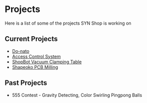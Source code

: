 # Projects

Here is a list of some of the projects SYN Shop is working on

## Current Projects

* [Do-nato](./Do-nato)
* [Access Control System](./Access%20Control%20System)
* [ShopBot Vacuum Clamping Table](./Shapeoko%20PCB%20Milling)
* [Shapeoko PCB Milling](./Shapeoko%20PCB%20Milling)

## Past Projects

* 555 Contest - Gravity Detecting, Color Swirling Pingpong Balls 

